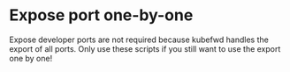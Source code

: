 # Expose port one-by-one

Expose developer ports are not required because kubefwd handles the export of all ports. Only use these scripts if you still want to use the export one by one!

